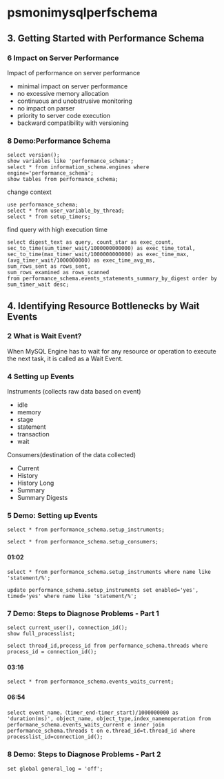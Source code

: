 # psmonimysqlperfschema
## 3. Getting Started with Performance Schema
### 6 Impact on Server Performance
Impact of performance on server performance
- minimal impact on server performance
- no excessive memory allocation
- continuous and unobstrusive monitoring
- no impact on parser
- priority to server code execution
- backward compatibility with versioning

### 8 Demo:Performance Schema
```
select version();
show variables like 'performance_schema';
select * from information_schema.engines where engine='performance_schema';
show tables from performance_schema;
```
change context
```
use performance_schema;
select * from user_variable_by_thread;
select * from setup_timers;
```
find query with high execution time
```
select digest_text as query, count_star as exec_count, sec_to_time(sum_timer_wait/1000000000000) as exec_time_total,
sec_to_time(max_timer_wait/1000000000000) as exec_time_max, (avg_timer_wait/1000000000) as exec_time_avg_ms,
sum_rows_sent as rows_sent,
sum_rows_examined as rows_scanned
from performance_schema.events_statements_summary_by_digest order by sum_timer_wait desc;
```

## 4. Identifying Resource Bottlenecks by Wait Events
### 2 What is Wait Event?
When MySQL Engine has to wait for any resource or operation to execute the next task, it is called as a Wait Event.


### 4 Setting up Events
Instruments (collects raw data based on event)
- idle
- memory
- stage
- statement
- transaction
- wait

Consumers(destination of the data collected)
- Current
- History
- History Long
- Summary
- Summary Digests

### 5 Demo: Setting up Events
```
select * from performance_schema.setup_instruments;
```

```
select * from performance_schema.setup_consumers;
```

#### 01:02
```
select * from performance_schema.setup_instruments where name like 'statement/%';
```
```
update performance_schema.setup_instruments set enabled='yes', timed='yes' where name like 'statement/%';
```

### 7 Demo: Steps to Diagnose Problems - Part 1
```
select current_user(), connection_id();
show full_processlist;
```

```
select thread_id,process_id from performance_schema.threads where process_id = connection_id();
```

#### 03:16
```
select * from performance_schema.events_waits_current;
```

#### 06:54
```
select event_name，（timer_end-timer_start)/1000000000 as 'duration(ms)', object_name, object_type,index_namemoperation from performane_schema.events_waits_current e inner join performance_schema.threads t on e.thread_id=t.thread_id where processlist_id=connection_id();
```
### 8 Demo: Steps to Diagnose Problems - Part 2
```
set global general_log = 'off';
```
